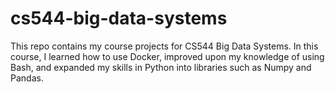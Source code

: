 # cs544-big-data-systems
This repo contains my course projects for CS544 Big Data Systems. In this course, I learned how to use Docker, improved upon my knowledge of using Bash, and expanded my skills in Python into libraries such as Numpy and Pandas.
